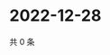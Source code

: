 # 2022-12-28

共 0 条

<!-- BEGIN WEIBO -->
<!-- 最后更新时间 Wed Dec 28 2022 05:11:45 GMT+0800 (China Standard Time) -->

<!-- END WEIBO -->
